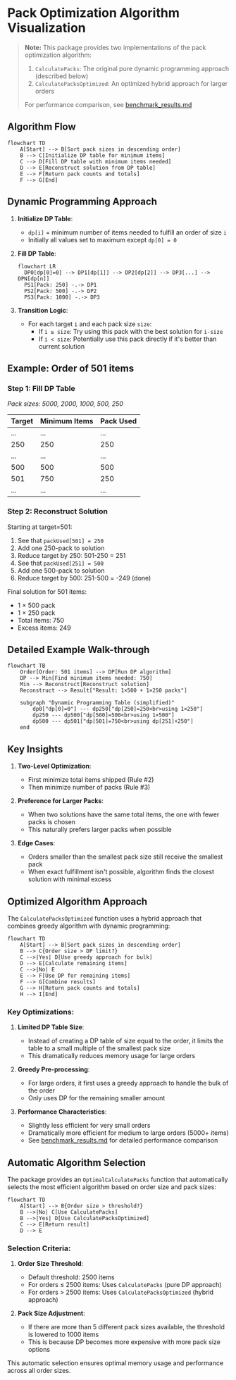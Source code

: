 # Pack Optimization Algorithm Visualization

> **Note:** This package provides two implementations of the pack optimization algorithm:
> 1. `CalculatePacks`: The original pure dynamic programming approach (described below)
> 2. `CalculatePacksOptimized`: An optimized hybrid approach for larger orders
>
> For performance comparison, see [benchmark_results.md](benchmark_results.md)

## Algorithm Flow

```mermaid
flowchart TD
    A[Start] --> B[Sort pack sizes in descending order]
    B --> C[Initialize DP table for minimum items]
    C --> D[Fill DP table with minimum items needed]
    D --> E[Reconstruct solution from DP table]
    E --> F[Return pack counts and totals]
    F --> G[End]
```

## Dynamic Programming Approach

1. **Initialize DP Table**:
    - `dp[i]` = minimum number of items needed to fulfill an order of size `i`
    - Initially all values set to maximum except `dp[0] = 0`

2. **Fill DP Table**:
   ```mermaid
   flowchart LR
     DP0[dp[0]=0] --> DP1[dp[1]] --> DP2[dp[2]] --> DP3[...] --> DPN[dp[n]]
     PS1[Pack: 250] -.-> DP1
     PS2[Pack: 500] -.-> DP2
     PS3[Pack: 1000] -.-> DP3
   ```

3. **Transition Logic**:
    - For each target `i` and each pack size `size`:
        - If `i ≥ size`: Try using this pack with the best solution for `i-size`
        - If `i < size`: Potentially use this pack directly if it's better than current solution

## Example: Order of 501 items

### Step 1: Fill DP Table
*Pack sizes: 5000, 2000, 1000, 500, 250*

| Target | Minimum Items | Pack Used |
|--------|---------------|-----------|
| ... | ... | ... |
| 250 | 250 | 250 |
| ... | ... | ... |
| 500 | 500 | 500 |
| 501 | 750 | 250 |
| ... | ... | ... |

### Step 2: Reconstruct Solution
Starting at target=501:
1. See that `packUsed[501] = 250`
2. Add one 250-pack to solution
3. Reduce target by 250: 501-250 = 251
4. See that `packUsed[251] = 500`
5. Add one 500-pack to solution
6. Reduce target by 500: 251-500 = -249 (done)

Final solution for 501 items:
- 1 × 500 pack
- 1 × 250 pack
- Total items: 750
- Excess items: 249

## Detailed Example Walk-through

```mermaid
flowchart TB
    Order[Order: 501 items] --> DP[Run DP algorithm]
    DP --> Min[Find minimum items needed: 750]
    Min --> Reconstruct[Reconstruct solution]
    Reconstruct --> Result["Result: 1×500 + 1×250 packs"]

    subgraph "Dynamic Programming Table (simplified)"
        dp0["dp[0]=0"] --- dp250["dp[250]=250<br>using 1×250"] 
        dp250 --- dp500["dp[500]=500<br>using 1×500"]
        dp500 --- dp501["dp[501]=750<br>using dp[251]+250"]
    end
```

## Key Insights

1. **Two-Level Optimization**:
    - First minimize total items shipped (Rule #2)
    - Then minimize number of packs (Rule #3)

2. **Preference for Larger Packs**:
    - When two solutions have the same total items, the one with fewer packs is chosen
    - This naturally prefers larger packs when possible

3. **Edge Cases**:
    - Orders smaller than the smallest pack size still receive the smallest pack
    - When exact fulfillment isn't possible, algorithm finds the closest solution with minimal excess

## Optimized Algorithm Approach

The `CalculatePacksOptimized` function uses a hybrid approach that combines greedy algorithm with dynamic programming:

```mermaid
flowchart TD
    A[Start] --> B[Sort pack sizes in descending order]
    B --> C{Order size > DP limit?}
    C -->|Yes| D[Use greedy approach for bulk]
    D --> E[Calculate remaining items]
    C -->|No| E
    E --> F[Use DP for remaining items]
    F --> G[Combine results]
    G --> H[Return pack counts and totals]
    H --> I[End]
```

### Key Optimizations:

1. **Limited DP Table Size**:
   - Instead of creating a DP table of size equal to the order, it limits the table to a small multiple of the smallest pack size
   - This dramatically reduces memory usage for large orders

2. **Greedy Pre-processing**:
   - For large orders, it first uses a greedy approach to handle the bulk of the order
   - Only uses DP for the remaining smaller amount

3. **Performance Characteristics**:
   - Slightly less efficient for very small orders
   - Dramatically more efficient for medium to large orders (5000+ items)
   - See [benchmark_results.md](benchmark_results.md) for detailed performance comparison

## Automatic Algorithm Selection

The package provides an `OptimalCalculatePacks` function that automatically selects the most efficient algorithm based on order size and pack sizes:

```mermaid
flowchart TD
    A[Start] --> B{Order size > threshold?}
    B -->|No| C[Use CalculatePacks]
    B -->|Yes| D[Use CalculatePacksOptimized]
    C --> E[Return result]
    D --> E
```

### Selection Criteria:

1. **Order Size Threshold**:
   - Default threshold: 2500 items
   - For orders ≤ 2500 items: Uses `CalculatePacks` (pure DP approach)
   - For orders > 2500 items: Uses `CalculatePacksOptimized` (hybrid approach)

2. **Pack Size Adjustment**:
   - If there are more than 5 different pack sizes available, the threshold is lowered to 1000 items
   - This is because DP becomes more expensive with more pack size options

This automatic selection ensures optimal memory usage and performance across all order sizes.
